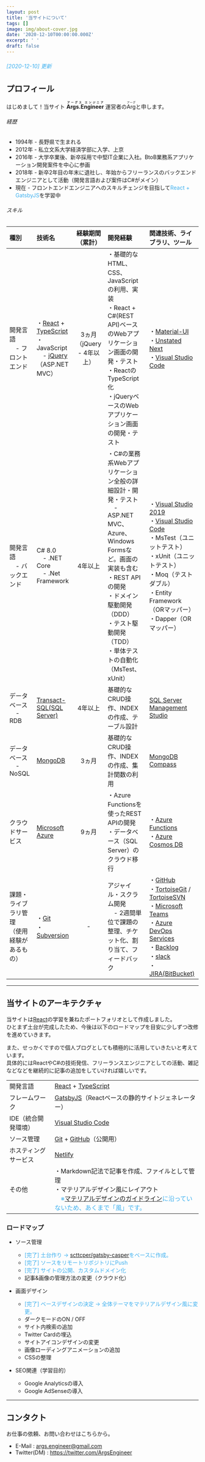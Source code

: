 ```yaml
---
layout: post
title: '当サイトについて'
tags: []
image: img/about-cover.jpg
date: '2020-12-10T00:00:00.000Z'
excerpt: ' '
draft: false
---
```


###### <span style="color: #3eb0ef">[2020-12-10] 更新</span>

## プロフィール

はじめまして！当サイト **<ruby>Args.Engineer<rp></rp><rt>アーグス エンジニア</rt><rp></rp></ruby>** 運営者の<ruby>Arg<rp></rp><rt>アーグ</rt><rp></rp></ruby>と申します。

###### 経歴
- 1994年 - 長野県で生まれる
- 2012年 - 私立文系大学経済学部に入学、上京
- 2016年 - 大学卒業後、新卒採用で中堅IT企業に入社。BtoB業務系アプリケーション開発案件を中心に参画
- 2018年 - 新卒2年目の年末に退社し、年始からフリーランスのバックエンドエンジニアとして活動（開発言語および案件はC#がメイン）
- 現在 - フロントエンドエンジニアへのスキルチェンジを目指して<span style="color: #3eb0ef">React + GatsbyJS</span>を学習中

###### スキル
| 種別 | 技術名 | 経験期間（累計） | 開発経験 | 関連技術、ライブラリ、ツール |
| :-- | :-- | :--: | :-- | :-- |
| 開発言語<br>　- フロントエンド |   ・[React](https://ja.reactjs.org/) + [TypeScript](https://www.typescriptlang.org/ja/) <br>・JavaScript<br>　- [jQuery](https://jquery.com/)（ASP.NET MVC）  |   3ヵ月<br>（jQuery - 4年以上）   | ・基礎的なHTML、CSS、JavaScriptの利用、実装<br>・React + C#(REST API)ベースのWebアプリケーション画面の開発・テスト<br>・ReactのTypeScript化<br>・jQueryベースのWebアプリケーション画面の開発・テスト  |   ・[Material-UI](https://material-ui.com/)<br>・[Unstated Next](https://github.com/jamiebuilds/unstated-next)<br>・[Visual Studio Code](https://azure.microsoft.com/ja-jp/products/visual-studio-code/)   |
| 開発言語<br>　- バックエンド |   C# 8.0<br>　- .NET Core<br>　- .Net Framework |   4年以上   |   ・C#の業務系Webアプリケーション全般の詳細設計・開発・テスト<br>　- ASP.NET MVC、Azure、Windows Formsなど。画面の実装も含む<br>・REST APIの開発<br>・ドメイン駆動開発（DDD）<br>・テスト駆動開発（TDD）<br>・単体テストの自動化（MsTest、xUnit）   | ・[Visual Studio 2019](https://visualstudio.microsoft.com/ja/vs/)<br>・[Visual Studio Code](https://azure.microsoft.com/ja-jp/products/visual-studio-code/) <br> ・MsTest（ユニットテスト）<br>・xUnit（ユニットテスト）<br>・Moq（テストダブル）<br>・Entity Framework（ORマッパー）<br>・Dapper（ORマッパー） |
| データベース<br>　- RDB |   [Transact-SQL(SQL Server)](https://docs.microsoft.com/ja-jp/sql/t-sql/language-reference?view=sql-server-ver15)   |   4年以上   |   基礎的なCRUD操作、INDEXの作成、テーブル設計   |  [SQL Server Management Studio](https://docs.microsoft.com/ja-jp/sql/ssms/download-sql-server-management-studio-ssms?view=sql-server-ver15/)  |
| データベース<br>　- NoSQL |   [MongoDB](https://www.mongodb.com/)   |   3ヵ月   |   基礎的なCRUD操作、INDEXの作成、集計関数の利用   |  [MongoDB Compass](https://www.mongodb.com/products/compass/)  |
| クラウドサービス |   [Microsoft Azure](https://azure.microsoft.com/ja-jp/)  |   9ヵ月   | ・Azure Functionsを使ったREST APIの開発<br>・データベース（SQL Server）のクラウド移行 |   ・[Azure Functions](https://azure.microsoft.com/ja-jp/services/functions/)<br>・[Azure Cosmos DB](https://azure.microsoft.com/ja-jp/services/cosmos-db/)<br>   |
| 課題・ライブラリ管理<br>（使用経験があるもの） |   ・[Git](https://git-scm.com/)<br>・[Subversion](https://subversion.apache.org/)   |   -   |   アジャイル・スクラム開発<br>　- 2週間単位で課題の整理、チケット化、割り当て、フィードバック   |   ・[GitHub](https://github.co.jp/)<br>・[TortoiseGit](https://tortoisegit.org/) / [TortoiseSVN](https://tortoisesvn.net/)<br>・[Microsoft Teams](https://www.microsoft.com/ja-jp/microsoft-365/microsoft-teams/free)<br>・[Azure DevOps Services](https://azure.microsoft.com/ja-jp/services/devops/)<br>・[Backlog](https://backlog.com/ja/)<br>・[slack](https://slack.com/intl/ja-jp/)<br>・[JIRA(BitBucket)](https://www.atlassian.com/ja/software/jira)<br>   |

---

## 当サイトのアーキテクチャ

当サイトは[React](https://ja.reactjs.org/)の学習を兼ねたポートフォリオとして作成しました。<br>
ひとまず土台が完成したため、今後は以下のロードマップを目安に少しずつ改修を進めていきます。

また、せっかくですので個人ブログとしても積極的に活用していきたいと考えています。<br>
具体的にはReactやC#の技術発信、フリーランスエンジニアとしての活動、雑記などなどを継続的に記事の追加をしていければ嬉しいです。

|  |  |
| :-- | :-- |
|   開発言語   |   [React](https://ja.reactjs.org/) + [TypeScript](https://www.typescriptlang.org/ja/)  |
|   フレームワーク   |   [GatsbyJS](https://www.gatsbyjs.com/)（Reactベースの静的サイトジェネレーター）   |
|   IDE（統合開発環境）   |   [Visual Studio Code](https://azure.microsoft.com/ja-jp/products/visual-studio-code/)  |
|   ソース管理  |   [Git](https://git-scm.com/) + [GitHub](https://github.co.jp/)（公開用） |
|   ホスティングサービス  |   [Netlify](https://www.netlify.com/) |
|   その他   |   ・Markdown記法で記事を作成、ファイルとして管理<br>・マテリアルデザイン風にレイアウト<br>　<span style="color: #3eb0ef">※[マテリアルデザインのガイドライン](https://services.google.com/fh/files/newsletters/googleplay_materialdesign_jp.pdf)に沿っていないため、あくまで「風」です。</span>  |

### ロードマップ
- ソース管理
    - <span style="color: #3eb0ef">[完了] 土台作り -> [scttcper/gatsby-casper](https://gatsby-casper.netlify.app/)をベースに作成。</span>
    - <span style="color: #3eb0ef">[完了] ソースをリモートリポジトリにPush</span>
    - <span style="color: #3eb0ef">[完了] サイトの公開、カスタムドメイン化</span>
    - 記事&画像の管理方法の変更（クラウド化）

- 画面デザイン
    - <span style="color: #3eb0ef">[完了] ベースデザインの決定 -> 全体テーマをマテリアルデザイン風に変更。</span>
    - ダークモードのON / OFF
    - サイト内検索の追加
    - Twitter Cardの埋込
    - サイトアイコンデザインの変更
    - 画像ローディングアニメーションの追加
    - CSSの整理

- SEO関連（学習目的）
    - Google Analyticsの導入
    - Google AdSenseの導入

---

## コンタクト
お仕事の依頼、お問い合わせはこちらから。
- E-Mail : args.engineer@gmail.com
- Twitter(DM) : https://twitter.com/ArgsEngineer